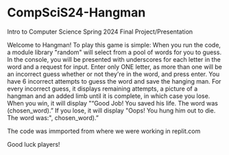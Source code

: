 # CompSciS24-Hangman
Intro to Computer Science Spring 2024 Final Project/Presentation

Welcome to Hangman!
To play this game is simple:
When you run the code, a module library "random" will select from a pool of words for you to guess. In the console, you will be presented with underscores for each letter in the word and a request for input. Enter only ONE letter, as more than one will be an incorrect guess whether or not they're in the word, and press enter. You have 6 incorrect attempts to guess the word and save the hanging man. For every incorrect guess, it displays remaining attempts, a picture of a hangman and an added limb until it is complete, in which case you lose. 
When you win, it will display "“Good Job! You saved his life. The word was (chosen_word).”
If you lose, it will display "Oops! You hung him out to die. The word was:&quot;, chosen_word).”

The code was immported from where we were working in replit.com

Good luck players!
